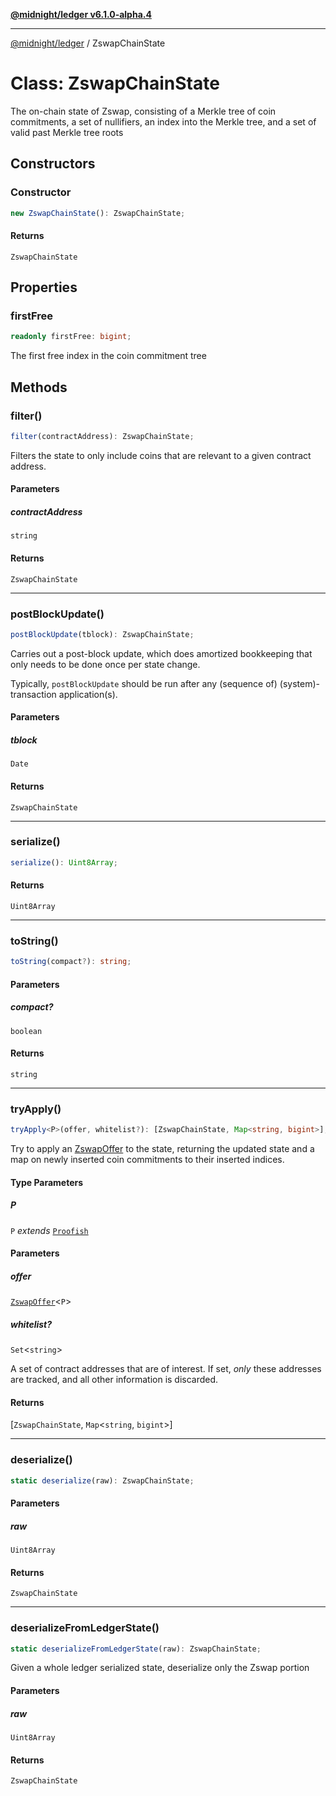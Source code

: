[**@midnight/ledger v6.1.0-alpha.4**](../README.md)

***

[@midnight/ledger](../globals.md) / ZswapChainState

# Class: ZswapChainState

The on-chain state of Zswap, consisting of a Merkle tree of coin
commitments, a set of nullifiers, an index into the Merkle tree, and a set
of valid past Merkle tree roots

## Constructors

### Constructor

```ts
new ZswapChainState(): ZswapChainState;
```

#### Returns

`ZswapChainState`

## Properties

### firstFree

```ts
readonly firstFree: bigint;
```

The first free index in the coin commitment tree

## Methods

### filter()

```ts
filter(contractAddress): ZswapChainState;
```

Filters the state to only include coins that are relevant to a given
contract address.

#### Parameters

##### contractAddress

`string`

#### Returns

`ZswapChainState`

***

### postBlockUpdate()

```ts
postBlockUpdate(tblock): ZswapChainState;
```

Carries out a post-block update, which does amortized bookkeeping that
only needs to be done once per state change.

Typically, `postBlockUpdate` should be run after any (sequence of)
(system)-transaction application(s).

#### Parameters

##### tblock

`Date`

#### Returns

`ZswapChainState`

***

### serialize()

```ts
serialize(): Uint8Array;
```

#### Returns

`Uint8Array`

***

### toString()

```ts
toString(compact?): string;
```

#### Parameters

##### compact?

`boolean`

#### Returns

`string`

***

### tryApply()

```ts
tryApply<P>(offer, whitelist?): [ZswapChainState, Map<string, bigint>];
```

Try to apply an [ZswapOffer](ZswapOffer.md) to the state, returning the updated state
and a map on newly inserted coin commitments to their inserted indices.

#### Type Parameters

##### P

`P` *extends* [`Proofish`](../type-aliases/Proofish.md)

#### Parameters

##### offer

[`ZswapOffer`](ZswapOffer.md)\<`P`\>

##### whitelist?

`Set`\<`string`\>

A set of contract addresses that are of interest. If
set, *only* these addresses are tracked, and all other information is
discarded.

#### Returns

\[`ZswapChainState`, `Map`\<`string`, `bigint`\>\]

***

### deserialize()

```ts
static deserialize(raw): ZswapChainState;
```

#### Parameters

##### raw

`Uint8Array`

#### Returns

`ZswapChainState`

***

### deserializeFromLedgerState()

```ts
static deserializeFromLedgerState(raw): ZswapChainState;
```

Given a whole ledger serialized state, deserialize only the Zswap portion

#### Parameters

##### raw

`Uint8Array`

#### Returns

`ZswapChainState`
